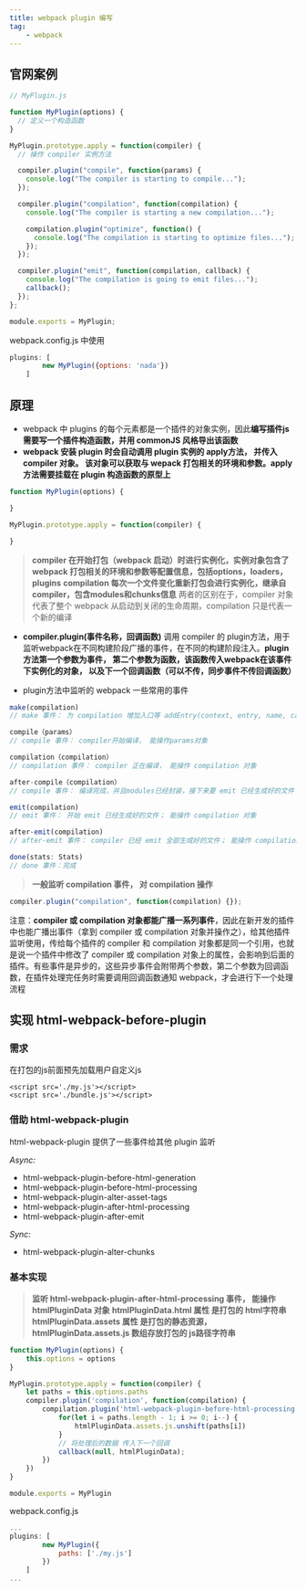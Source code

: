 ```yaml
---
title: webpack plugin 编写
tag: 
	- webpack
---
```


## 官网案例

~~~javascript
// MyPlugin.js

function MyPlugin(options) {
  // 定义一个构造函数
}

MyPlugin.prototype.apply = function(compiler) {
  // 操作 compiler 实例方法

  compiler.plugin("compile", function(params) {
    console.log("The compiler is starting to compile...");
  });

  compiler.plugin("compilation", function(compilation) {
    console.log("The compiler is starting a new compilation...");

    compilation.plugin("optimize", function() {
      console.log("The compilation is starting to optimize files...");
    });
  });

  compiler.plugin("emit", function(compilation, callback) {
    console.log("The compilation is going to emit files...");
    callback();
  });
};

module.exports = MyPlugin;

~~~

<!--more-->

webpack.config.js 中使用

~~~javascript
plugins: [
        new MyPlugin({options: 'nada'})
    ]
~~~

## 原理

- webpack 中 plugins 的每个元素都是一个插件的对象实例，因此**编写插件js需要写一个插件构造函数，并用 commonJS 风格导出该函数**
- **webpack 安装 plugin 时会自动调用 plugin 实例的 apply方法， 并传入 compiler 对象。 该对象可以获取与 wepack 打包相关的环境和参数。apply方法需要挂载在 plugin 构造函数的原型上**

```javascript
function MyPlugin(options) {

}

MyPlugin.prototype.apply = function(compiler) {

}
```

> **compiler 在开始打包（webpack 启动）时进行实例化，实例对象包含了 webpack 打包相关的环境和参数等配置信息，包括options，loaders，plugins**
> **compilation 每次一个文件变化重新打包会进行实例化，继承自compiler，包含modules和chunks信息**
> 两者的区别在于，compiler 对象代表了整个 webpack 从启动到关闭的生命周期，compilation 只是代表一个新的编译

- **compiler.plugin(事件名称，回调函数)** 调用 compiler 的 plugin方法，用于监听webpack在不同构建阶段广播的事件，在不同的构建阶段注入。**plugin方法第一个参数为事件， 第二个参数为函数，该函数传入webpack在该事件下实例化的对象， 以及下一个回调函数（可以不传，同步事件不传回调函数）**

- plugin方法中监听的 webpack 一些常用的事件

```javascript
make(compilation)
// make 事件： 为 compilation 增加入口等 addEntry(context, entry, name, callback)

compile（params）
// compile 事件： compiler开始编译， 能操作params对象

compilation（compilation）
// compilation 事件： compiler 正在编译， 能操作 compilation 对象

after-compile（compilation）
// compile 事件： 编译完成，并且modules已经封装，接下来要 emit 已经生成好的文件； 能操作 compilation 对象

emit(compilation)
// emit 事件： 开始 emit 已经生成好的文件； 能操作 compilation 对象

after-emit(compilation)
// after-emit 事件： compiler 已经 emit 全部生成好的文件； 能操作 compilation 对象

done(stats: Stats)
// done 事件：完成

```

> **一般监听 compilation 事件， 对 compilation 操作**

```javascript
compiler.plugin("compilation", function(compilation) {});
```

注意：**compiler 或 compilation 对象都能广播一系列事件**，因此在新开发的插件中也能广播出事件（拿到 compiler 或 compilation 对象并操作之），给其他插件监听使用，传给每个插件的 compiler 和 compilation 对象都是同一个引用，也就是说一个插件中修改了 compiler 或 compilation 对象上的属性，会影响到后面的插件。有些事件是异步的，这些异步事件会附带两个参数，第二个参数为回调函数，在插件处理完任务时需要调用回调函数通知 webpack，才会进行下一个处理流程

## 实现 html-webpack-before-plugin

### 需求

在打包的js前面预先加载用户自定义js

```javascrip
<script src='./my.js'></script>
<script src='./bundle.js'></script>

```

### 借助 html-webpack-plugin 

html-webpack-plugin 提供了一些事件给其他 plugin 监听

_Async:_

- html-webpack-plugin-before-html-generation
- html-webpack-plugin-before-html-processing
- html-webpack-plugin-alter-asset-tags
- html-webpack-plugin-after-html-processing
- html-webpack-plugin-after-emit

_Sync:_

- html-webpack-plugin-alter-chunks

### 基本实现

> **监听 html-webpack-plugin-after-html-processing 事件， 能操作 htmlPluginData 对象**
> **htmlPluginData.html 属性 是打包的 html字符串**
> **htmlPluginData.assets 属性 是打包的静态资源，htmlPluginData.assets.js 数组存放打包的 js路径字符串**

```javascript
function MyPlugin(options) {
    this.options = options
}

MyPlugin.prototype.apply = function(compiler) {
    let paths = this.options.paths
    compiler.plugin('compilation', function(compilation) {
        compilation.plugin('html-webpack-plugin-before-html-processing', function(htmlPluginData, callback) {
            for(let i = paths.length - 1; i >= 0; i--) {
                htmlPluginData.assets.js.unshift(paths[i])
            }
            // 将处理后的数据 传入下一个回调
            callback(null, htmlPluginData);
        })
    })
}

module.exports = MyPlugin

```

webpack.config.js

```javascript
...
plugins: [
        new MyPlugin({
            paths: ['./my.js']
        })
    ]
...

```